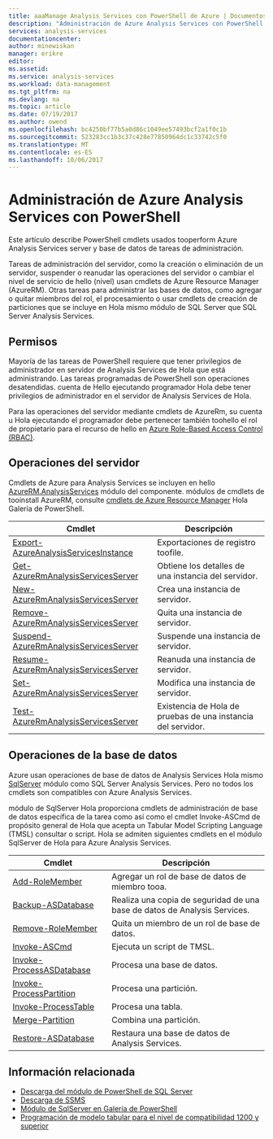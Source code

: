 ```yaml
---
title: aaaManage Analysis Services con PowerShell de Azure | Documentos de Microsoft
description: "Administración de Azure Analysis Services con PowerShell."
services: analysis-services
documentationcenter: 
author: minewiskan
manager: erikre
editor: 
ms.assetid: 
ms.service: analysis-services
ms.workload: data-management
ms.tgt_pltfrm: na
ms.devlang: na
ms.topic: article
ms.date: 07/19/2017
ms.author: owend
ms.openlocfilehash: bc4250bf77b5a0d86c1049ee57493bcf2a1f0c1b
ms.sourcegitcommit: 523283cc1b3c37c428e77850964dc1c33742c5f0
ms.translationtype: MT
ms.contentlocale: es-ES
ms.lasthandoff: 10/06/2017
---
```

# <a name="manage-azure-analysis-services-with-powershell"></a>Administración de Azure Analysis Services con PowerShell

Este artículo describe PowerShell cmdlets usados tooperform Azure Analysis Services server y base de datos de tareas de administración. 

Tareas de administración del servidor, como la creación o eliminación de un servidor, suspender o reanudar las operaciones del servidor o cambiar el nivel de servicio de hello (nivel) usan cmdlets de Azure Resource Manager (AzureRM). Otras tareas para administrar las bases de datos, como agregar o quitar miembros del rol, el procesamiento o usar cmdlets de creación de particiones que se incluye en Hola mismo módulo de SQL Server que SQL Server Analysis Services.

## <a name="permissions"></a>Permisos
Mayoría de las tareas de PowerShell requiere que tener privilegios de administrador en servidor de Analysis Services de Hola que está administrando. Las tareas programadas de PowerShell son operaciones desatendidas. cuenta de Hello ejecutando programador Hola debe tener privilegios de administrador en el servidor de Analysis Services de Hola. 

Para las operaciones del servidor mediante cmdlets de AzureRm, su cuenta u Hola ejecutando el programador debe pertenecer también toohello el rol de propietario para el recurso de hello en [Azure Role-Based Access Control (RBAC)](../active-directory/role-based-access-control-what-is.md). 

## <a name="server-operations"></a>Operaciones del servidor 
Cmdlets de Azure para Analysis Services se incluyen en hello [AzureRM.AnalysisServices](https://www.powershellgallery.com/packages/AzureRM.AnalysisServices) módulo del componente. módulos de cmdlets de tooinstall AzureRM, consulte [cmdlets de Azure Resource Manager](/powershell/azure/overview) Hola Galería de PowerShell.

|Cmdlet|Descripción| 
|------------|-----------------| 
|[Export-AzureAnalysisServicesInstance](/powershell/module/azurerm.analysisservices/export-azureanalysisservicesinstancelog)|Exportaciones de registro toofile.| 
|[Get-AzureRmAnalysisServicesServer](/powershell/module/azurerm.analysisservices/get-azurermanalysisservicesserver)|Obtiene los detalles de una instancia del servidor.|  
|[New-AzureRmAnalysisServicesServer](/powershell/module/azurerm.analysisservices/new-azurermanalysisservicesserver)|Crea una instancia de servidor.|
|[Remove-AzureRmAnalysisServicesServer](/powershell/module/azurerm.analysisservices/remove-azurermanalysisservicesserver)|Quita una instancia de servidor.|  
|[Suspend-AzureRmAnalysisServicesServer](/powershell/module/azurerm.analysisservices/suspend-azurermanalysisservicesserver)|Suspende una instancia de servidor.| 
|[Resume-AzureRmAnalysisServicesServer](/powershell/module/azurerm.analysisservices/resume-azurermanalysisservicesserver)|Reanuda una instancia de servidor.|  
|[Set-AzureRmAnalysisServicesServer](/powershell/module/azurerm.analysisservices/set-azurermanalysisservicesserver)|Modifica una instancia de servidor.|   
|[Test-AzureRmAnalysisServicesServer](/powershell/module/azurerm.analysisservices/test-azurermanalysisservicesserver)|Existencia de Hola de pruebas de una instancia del servidor.| 

## <a name="database-operations"></a>Operaciones de la base de datos

Azure usan operaciones de base de datos de Analysis Services Hola mismo [SqlServer](https://www.powershellgallery.com/packages/SqlServer) módulo como SQL Server Analysis Services. Pero no todos los cmdlets son compatibles con Azure Analysis Services. 

módulo de SqlServer Hola proporciona cmdlets de administración de base de datos específica de la tarea como así como el cmdlet Invoke-ASCmd de propósito general de Hola que acepta un Tabular Model Scripting Language (TMSL) consultar o script. Hola se admiten siguientes cmdlets en el módulo SqlServer de Hola para Azure Analysis Services.

  
|Cmdlet|Descripción|
|------------|-----------------| 
|[Add-RoleMember](https://msdn.microsoft.com/library/hh510167.aspx)|Agregar un rol de base de datos de miembro tooa.| 
|[Backup-ASDatabase](https://docs.microsoft.com/sql/analysis-services/powershell/backup-asdatabase-cmdlet)|Realiza una copia de seguridad de una base de datos de Analysis Services.|  
|[Remove-RoleMember](https://msdn.microsoft.com/library/hh510173.aspx)|Quita un miembro de un rol de base de datos.|   
|[Invoke-ASCmd](https://msdn.microsoft.com/library/hh479579.aspx)|Ejecuta un script de TMSL.|
|[Invoke-ProcessASDatabase](https://msdn.microsoft.com/library/mt651773.aspx)|Procesa una base de datos.|  
|[Invoke-ProcessPartition](https://msdn.microsoft.com/library/hh510164.aspx)|Procesa una partición.| 
|[Invoke-ProcessTable](https://msdn.microsoft.com/library/mt651774.aspx)|Procesa una tabla.|  
|[Merge-Partition](https://msdn.microsoft.com/library/hh479576.aspx)|Combina una partición.|  
|[Restore-ASDatabase](https://docs.microsoft.com/sql/analysis-services/powershell/restore-asdatabase-cmdlet)|Restaura una base de datos de Analysis Services.| 
  

## <a name="related-information"></a>Información relacionada

* [Descarga del módulo de PowerShell de SQL Server](https://docs.microsoft.com/sql/ssms/download-sql-server-ps-module)   
* [Descarga de SSMS](https://docs.microsoft.com/sql/ssms/download-sql-server-management-studio-ssms)   
* [Módulo de SqlServer en Galería de PowerShell](https://www.powershellgallery.com/packages/SqlServer)    
* [Programación de modelo tabular para el nivel de compatibilidad 1200 y superior](https://msdn.microsoft.com/library/mt712541.aspx)
